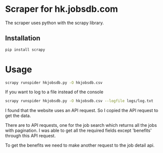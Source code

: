 # Scraper for hk.jobsdb.com

The scraper uses python with the scrapy library.

## Installation
```sh
pip install scrapy
```

# Usage
```sh
scrapy runspider hkjobsdb.py -O hkjobsdb.csv 
```
If you want to log to a file instead of the console 

```sh
scrapy runspider hkjobsdb.py -O hkjobsdb.csv --logfile logs/log.txt
```


I found that the website uses an API request. So I copied the API request to get the data.

There are to API requests, one for the job search which returns all the jobs with pagination. I was able to get 
all the required fields except 'benefits' through this API request.

To get the benefits we need to make another request to the job detail api.


